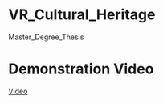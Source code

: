 # VR_Cultural_Heritage
Master_Degree_Thesis

# Demonstration Video
[Video](https://vimeo.com/859963456)
